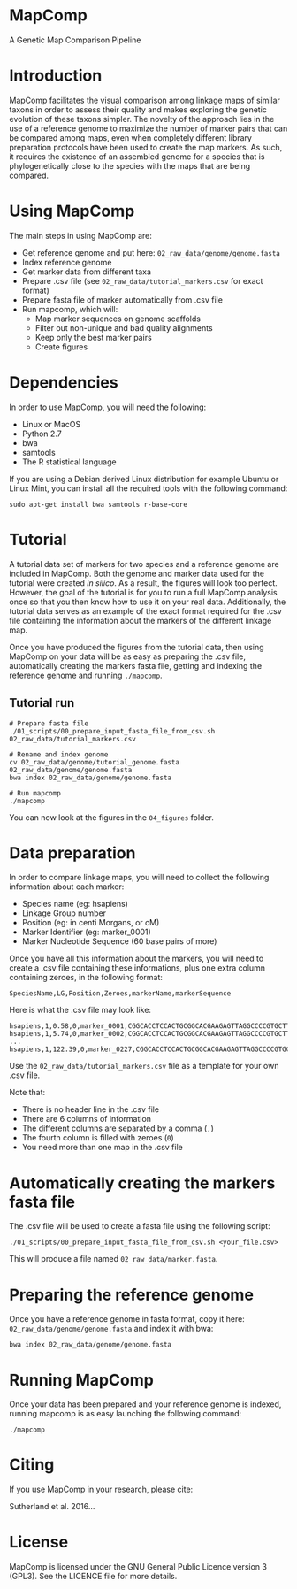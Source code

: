 # MapComp

A Genetic Map Comparison Pipeline

# Introduction

MapComp facilitates the visual comparison among linkage maps of similar taxons
in order to assess their quality and makes exploring the genetic evolution of
these taxons simpler. The novelty of the approach lies in the use of a
reference genome to maximize the number of marker pairs that can be compared
among maps, even when completely different library preparation protocols have
been used to create the map markers. As such, it requires the existence of an
assembled genome for a species that is phylogenetically close to the species
with the maps that are being compared.

# Using MapComp

The main steps in using MapComp are:

- Get reference genome and put here: `02_raw_data/genome/genome.fasta`
- Index reference genome
- Get marker data from different taxa
- Prepare .csv file (see `02_raw_data/tutorial_markers.csv` for exact format)
- Prepare fasta file of marker automatically from .csv file
- Run mapcomp, which will:
  - Map marker sequences on genome scaffolds
  - Filter out non-unique and bad quality alignments
  - Keep only the best marker pairs
  - Create figures

# Dependencies

In order to use MapComp, you will need the following:

- Linux or MacOS
- Python 2.7
- bwa
- samtools
- The R statistical language

If you are using a Debian derived Linux distribution for example Ubuntu or
Linux Mint, you can install all the required tools with the following command:

```
sudo apt-get install bwa samtools r-base-core
```

# Tutorial

A tutorial data set of markers for two species and a reference genome are
included in MapComp. Both the genome and marker data used for the tutorial were
created *in silico*. As a result, the figures will look too perfect. However,
the goal of the tutorial is for you to run a full MapComp analysis once so that
you then know how to use it on your real data. Additionally, the tutorial data
serves as an example of the exact format required for the .csv file containing
the information about the markers of the different linkage map.

Once you have produced the figures from the tutorial data, then using MapComp
on your data will be as easy as preparing the .csv file, automatically creating
the markers fasta file, getting and indexing the reference genome and running
`./mapcomp`.

## Tutorial run

```
# Prepare fasta file
./01_scripts/00_prepare_input_fasta_file_from_csv.sh 02_raw_data/tutorial_markers.csv

# Rename and index genome
cv 02_raw_data/genome/tutorial_genome.fasta 02_raw_data/genome/genome.fasta
bwa index 02_raw_data/genome/genome.fasta

# Run mapcomp
./mapcomp
```

You can now look at the figures in the `04_figures` folder.

# Data preparation

In order to compare linkage maps, you will need to collect the following
information about each marker:

- Species name (eg: hsapiens)
- Linkage Group number
- Position (eg: in centi Morgans, or cM)
- Marker Identifier (eg: marker_0001)
- Marker Nucleotide Sequence (60 base pairs of more)

Once you have all this information about the markers, you will need to create a
.csv file containing these informations, plus one extra column containing
zeroes, in the following format:

```
SpeciesName,LG,Position,Zeroes,markerName,markerSequence
```

Here is what the .csv file may look like:

```
hsapiens,1,0.58,0,marker_0001,CGGCACCTCCACTGCGGCACGAAGAGTTAGGCCCCGTGCTTTGCGG
hsapiens,1,5.74,0,marker_0002,CGGCACCTCCACTGCGGCACGAAGAGTTAGGCCCCGTGCTTTGCGG
...
hsapiens,1,122.39,0,marker_0227,CGGCACCTCCACTGCGGCACGAAGAGTTAGGCCCCGTGCTTTGCGG
```

Use the `02_raw_data/tutorial_markers.csv` file as a template for your own .csv
file.

Note that:

- There is no header line in the .csv file
- There are 6 columns of information
- The different columns are separated by a comma (`,`)
- The fourth column is filled with zeroes (`0`)
- You need more than one map in the .csv file

# Automatically creating the markers fasta file

The .csv file will be used to create a fasta file using the following script:

```
./01_scripts/00_prepare_input_fasta_file_from_csv.sh <your_file.csv>
```

This will produce a file named `02_raw_data/marker.fasta`.

# Preparing the reference genome

Once you have a reference genome in fasta format, copy it here:
`02_raw_data/genome/genome.fasta` and index it with bwa:

```
bwa index 02_raw_data/genome/genome.fasta
```

# Running MapComp

Once your data has been prepared and your reference genome is indexed, running
mapcomp is as easy launching the following command:

```
./mapcomp
```

# Citing
If you use MapComp in your research, please cite:

Sutherland et al. 2016...

# License

MapComp is licensed under the GNU General Public Licence version 3 (GPL3). See
the LICENCE file for more details.
